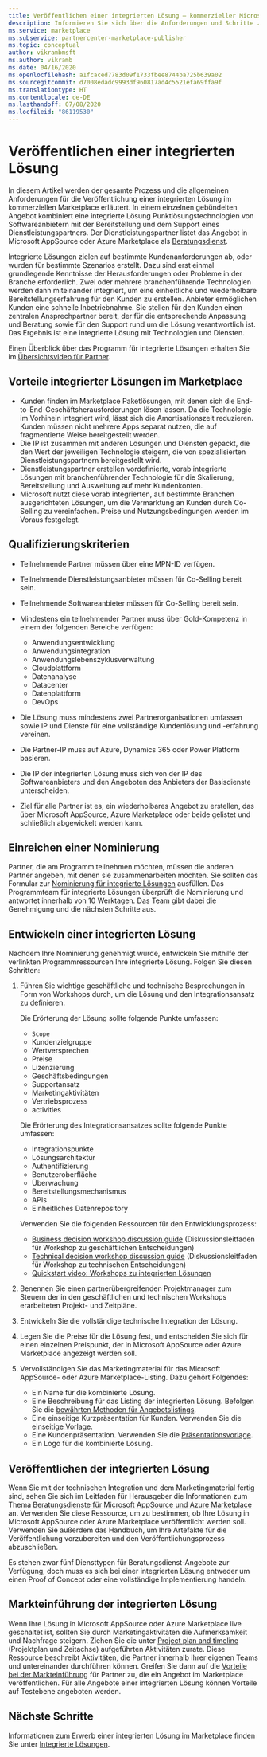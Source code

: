 ```yaml
---
title: Veröffentlichen einer integrierten Lösung – kommerzieller Microsoft-Marketplace
description: Informieren Sie sich über die Anforderungen und Schritte zum Veröffentlichen integrierter Lösungen in Microsoft AppSource und Azure Marketplace.
ms.service: marketplace
ms.subservice: partnercenter-marketplace-publisher
ms.topic: conceptual
author: vikrambmsft
ms.author: vikramb
ms.date: 04/16/2020
ms.openlocfilehash: a1fcaced7783d09f1733fbee8744ba725b639a02
ms.sourcegitcommit: d7008edadc9993df960817ad4c5521efa69ffa9f
ms.translationtype: HT
ms.contentlocale: de-DE
ms.lasthandoff: 07/08/2020
ms.locfileid: "86119530"
---
```

# <a name="publish-an-integrated-solution"></a>Veröffentlichen einer integrierten Lösung

In diesem Artikel werden der gesamte Prozess und die allgemeinen Anforderungen für die Veröffentlichung einer integrierten Lösung im kommerziellen Marketplace erläutert. In einem einzelnen gebündelten Angebot kombiniert eine integrierte Lösung Punktlösungstechnologien von Softwareanbietern mit der Bereitstellung und dem Support eines Dienstleistungspartners. Der Dienstleistungspartner listet das Angebot in Microsoft AppSource oder Azure Marketplace als [Beratungsdienst](./consulting-services.md).

Integrierte Lösungen zielen auf bestimmte Kundenanforderungen ab, oder wurden für bestimmte Szenarios erstellt. Dazu sind erst einmal grundlegende Kenntnisse der Herausforderungen oder Probleme in der Branche erforderlich. Zwei oder mehrere branchenführende Technologien werden dann miteinander integriert, um eine einheitliche und wiederholbare Bereitstellungserfahrung für den Kunden zu erstellen. Anbieter ermöglichen Kunden eine schnelle Inbetriebnahme. Sie stellen für den Kunden einen zentralen Ansprechpartner bereit, der für die entsprechende Anpassung und Beratung sowie für den Support rund um die Lösung verantwortlich ist. Das Ergebnis ist eine integrierte Lösung mit Technologien und Diensten.

Einen Überblick über das Programm für integrierte Lösungen erhalten Sie im [Übersichtsvideo für Partner](https://partner.microsoft.com/asset/detail/integrated-solutions-program-overview-for-partners-mp4).

## <a name="benefits-of-integrated-solutions-in-the-marketplace"></a>Vorteile integrierter Lösungen im Marketplace

* Kunden finden im Marketplace Paketlösungen, mit denen sich die End-to-End-Geschäftsherausforderungen lösen lassen. Da die Technologie im Vorhinein integriert wird, lässt sich die Amortisationszeit reduzieren. Kunden müssen nicht mehrere Apps separat nutzen, die auf fragmentierte Weise bereitgestellt werden.
* Die IP ist zusammen mit anderen Lösungen und Diensten gepackt, die den Wert der jeweiligen Technologie steigern, die von spezialisierten Dienstleistungspartnern bereitgestellt wird.
* Dienstleistungspartner erstellen vordefinierte, vorab integrierte Lösungen mit branchenführender Technologie für die Skalierung, Bereitstellung und Ausweitung auf mehr Kundenkonten.
* Microsoft nutzt diese vorab integrierten, auf bestimmte Branchen ausgerichteten Lösungen, um die Vermarktung an Kunden durch Co-Selling zu vereinfachen. Preise und Nutzungsbedingungen werden im Voraus festgelegt.

## <a name="eligibility-criteria"></a>Qualifizierungskriterien

* Teilnehmende Partner müssen über eine MPN-ID verfügen.
* Teilnehmende Dienstleistungsanbieter müssen für Co-Selling bereit sein.
* Teilnehmende Softwareanbieter müssen für Co-Selling bereit sein.
* Mindestens ein teilnehmender Partner muss über Gold-Kompetenz in einem der folgenden Bereiche verfügen:

    * Anwendungsentwicklung
    * Anwendungsintegration
    * Anwendungslebenszyklusverwaltung
    * Cloudplattform
    * Datenanalyse
    * Datacenter
    * Datenplattform
    * DevOps

* Die Lösung muss mindestens zwei Partnerorganisationen umfassen sowie IP und Dienste für eine vollständige Kundenlösung und -erfahrung vereinen.
* Die Partner-IP muss auf Azure, Dynamics 365 oder Power Platform basieren.
* Die IP der integrierten Lösung muss sich von der IP des Softwareanbieters und den Angeboten des Anbieters der Basisdienste unterscheiden.
* Ziel für alle Partner ist es, ein wiederholbares Angebot zu erstellen, das über Microsoft AppSource, Azure Marketplace oder beide gelistet und schließlich abgewickelt werden kann.

## <a name="submit-a-nomination"></a>Einreichen einer Nominierung

Partner, die am Programm teilnehmen möchten, müssen die anderen Partner angeben, mit denen sie zusammenarbeiten möchten. Sie sollten das Formular zur [Nominierung für integrierte Lösungen](https://aka.ms/AA5qicu) ausfüllen. Das Programmteam für integrierte Lösungen überprüft die Nominierung und antwortet innerhalb von 10 Werktagen. Das Team gibt dabei die Genehmigung und die nächsten Schritte aus.

## <a name="develop-an-integrated-solution"></a>Entwickeln einer integrierten Lösung

Nachdem Ihre Nominierung genehmigt wurde, entwickeln Sie mithilfe der verlinkten Programmressourcen Ihre integrierte Lösung. Folgen Sie diesen Schritten:

1. Führen Sie wichtige geschäftliche und technische Besprechungen in Form von Workshops durch, um die Lösung und den Integrationsansatz zu definieren.

    Die Erörterung der Lösung sollte folgende Punkte umfassen:
    * `Scope`
    * Kundenzielgruppe
    * Wertversprechen
    * Preise
    * Lizenzierung
    * Geschäftsbedingungen
    * Supportansatz
    * Marketingaktivitäten
    * Vertriebsprozess
    * activities

    Die Erörterung des Integrationsansatzes sollte folgende Punkte umfassen:
    * Integrationspunkte
    * Lösungsarchitektur
    * Authentifizierung
    * Benutzeroberfläche
    * Überwachung
    * Bereitstellungsmechanismus
    * APIs
    * Einheitliches Datenrepository

    Verwenden Sie die folgenden Ressourcen für den Entwicklungsprozess:

    * [Business decision workshop discussion guide](https://aka.ms/AA5qicx) (Diskussionsleitfaden für Workshop zu geschäftlichen Entscheidungen)
    * [Technical decision workshop discussion guide](https://aka.ms/AA5qid1) (Diskussionsleitfaden für Workshop zu technischen Entscheidungen)
    * [Quickstart video: Workshops zu integrierten Lösungen](https://partner.microsoft.com/asset/detail/integrated-solutions-workshop-quickstart-guide-mp4)

1. Benennen Sie einen partnerübergreifenden Projektmanager zum Steuern der in den geschäftlichen und technischen Workshops erarbeiteten Projekt- und Zeitpläne.

1. Entwickeln Sie die vollständige technische Integration der Lösung.

1. Legen Sie die Preise für die Lösung fest, und entscheiden Sie sich für einen einzelnen Preispunkt, der in Microsoft AppSource oder Azure Marketplace angezeigt werden soll.

1. Vervollständigen Sie das Marketingmaterial für das Microsoft AppSource- oder Azure Marketplace-Listing. Dazu gehört Folgendes:

    * Ein Name für die kombinierte Lösung.
    * Eine Beschreibung für das Listing der integrierten Lösung. Befolgen Sie die [bewährten Methoden für Angebotslistings](./gtm-offer-listing-best-practices.md).
    * Eine einseitige Kurzpräsentation für Kunden. Verwenden Sie die [einseitige Vorlage](https://aka.ms/AA5s08a).
    * Eine Kundenpräsentation. Verwenden Sie die [Präsentationsvorlage](https://aka.ms/AA5s7ql).
    * Ein Logo für die kombinierte Lösung.

## <a name="publish-your-integrated-solution"></a>Veröffentlichen der integrierten Lösung

Wenn Sie mit der technischen Integration und dem Marketingmaterial fertig sind, sehen Sie sich im Leitfaden für Herausgeber die Informationen zum Thema [Beratungsdienste für Microsoft AppSource und Azure Marketplace](./consulting-services.md) an. Verwenden Sie diese Ressource, um zu bestimmen, ob Ihre Lösung in Microsoft AppSource oder Azure Marketplace veröffentlicht werden soll. Verwenden Sie außerdem das Handbuch, um Ihre Artefakte für die Veröffentlichung vorzubereiten und den Veröffentlichungsprozess abzuschließen.

Es stehen zwar fünf Diensttypen für Beratungsdienst-Angebote zur Verfügung, doch muss es sich bei einer integrierten Lösung entweder um einen Proof of Concept oder eine vollständige Implementierung handeln.

## <a name="go-to-market-with-your-integrated-solution"></a>Markteinführung der integrierten Lösung

Wenn Ihre Lösung in Microsoft AppSource oder Azure Marketplace live geschaltet ist, sollten Sie durch Marketingaktivitäten die Aufmerksamkeit und Nachfrage steigern. Ziehen Sie die unter [Project plan and timeline](https://aka.ms/AA5qiuc) (Projektplan und Zeitachse) aufgeführten Aktivitäten zurate. Diese Ressource beschreibt Aktivitäten, die Partner innerhalb ihrer eigenen Teams und untereinander durchführen können. Greifen Sie dann auf die [Vorteile bei der Markteinführung](./gtm-your-marketplace-benefits.md#list-trial-and-consulting-benefits) für Partner zu, die ein Angebot im Marketplace veröffentlichen. Für alle Angebote einer integrierten Lösung können Vorteile auf Testebene angeboten werden.

## <a name="next-steps"></a>Nächste Schritte

Informationen zum Erwerb einer integrierten Lösung im Marketplace finden Sie unter [Integrierte Lösungen](./integrated-solutions.md).
